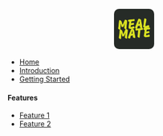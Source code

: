 <p align="center">
  <img src="Images/MealMate_Logo.png" alt="Logo" width="80px" style="border-radius:10px">
</p>

- [Home](README.md)
- [Introduction](Wiki/Introduction/introduction.md)
- [Getting Started](Wiki/Getting_Started/getting-started.md)

#### Features

- [Feature 1](Features/feature1.md)
- [Feature 2](Features/feature2.md)
